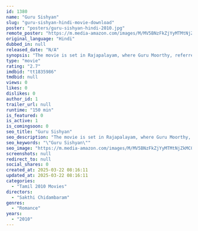 ```yaml
---
id: 1380
name: "Guru Sishyan"
slug: "guru-sishyan-hindi-movie-download"
poster: "posters/guru-sishyan-hindi-2010.jpg"
remote_poster: "https://m.media-amazon.com/images/M/MV5BNzFkZjYyMTMtNjZkMC00ZmUwLWJkMmUtYjgzODYxNTY0YmRjXkEyXkFqcGdeQXVyMTEzNzg0Mjkx._V1_SX300.jpg"
original_language: "Hindi"
dubbed_in: null
released_date: "N/A"
synopsis: "The movie is set in Rajapalayam, where Guru Moorthy, referred as 'Kaalu' is a bigwig. A money-lender by profession, Guru is a rich and influential man in the town."
type: "movie"
rating: "2.7"
imdbid: "tt1835986"
tmdbid: null
views: 0
likes: 0
dislikes: 0
author_id: 1
trailer_url: null
runtime: "150 min"
is_featured: 0
is_active: 1
is_comingsoon: 0
seo_title: "Guru Sishyan"
seo_description: "The movie is set in Rajapalayam, where Guru Moorthy, referred as 'Kaalu' is a bigwig. A money-lender by profession, Guru is a rich and influential man in the town."
seo_keywords: "\"Guru Sishyan\""
seo_image: "https://m.media-amazon.com/images/M/MV5BNzFkZjYyMTMtNjZkMC00ZmUwLWJkMmUtYjgzODYxNTY0YmRjXkEyXkFqcGdeQXVyMTEzNzg0Mjkx._V1_SX300.jpg"
screenshots: null
redirect_to: null
social_shares: 0
created_at: 2025-03-22 08:16:11
updated_at: 2025-03-22 08:16:11
categories:
  - "Tamil 2010 Movies"
directors:
  - "Sakthi Chidambaram"
genres:
  - "Romance"
years:
  - "2010"
---
```

